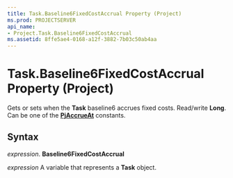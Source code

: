 ```yaml
---
title: Task.Baseline6FixedCostAccrual Property (Project)
ms.prod: PROJECTSERVER
api_name:
- Project.Task.Baseline6FixedCostAccrual
ms.assetid: 8ffe5ae4-0168-a12f-3882-7b03c50ab4aa
---
```



# Task.Baseline6FixedCostAccrual Property (Project)

Gets or sets when the  **Task** baseline6 accrues fixed costs. Read/write **Long**. Can be one of the **[PjAccrueAt](pjaccrueat-enumeration-project.md)** constants.


## Syntax

 _expression_. **Baseline6FixedCostAccrual**

 _expression_ A variable that represents a **Task** object.


